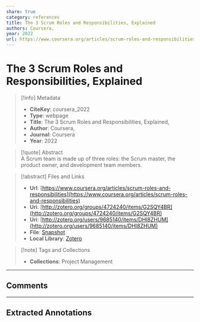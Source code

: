 ```yaml
---  
share: true  
category: references  
title: The 3 Scrum Roles and Responsibilities, Explained  
authors: Coursera,  
year: 2022  
url: https://www.coursera.org/articles/scrum-roles-and-responsibilities  
---  
```

  
# The 3 Scrum Roles and Responsibilities, Explained  
  
> [!info] Metadata  
> - **CiteKey**: coursera_2022  
> - **Type**: webpage  
> - **Title**: The 3 Scrum Roles and Responsibilities, Explained,   
> - **Author**: Coursera,  
> - **Journal**: Coursera   
> - **Year**: 2022   
  
> [!quote] Abstract  
> A Scrum team is made up of three roles: the Scrum master, the product owner, and development team members.  
  
> [!abstract] Files and Links  
> - **Url**: [https://www.coursera.org/articles/scrum-roles-and-responsibilities](https://www.coursera.org/articles/scrum-roles-and-responsibilities)  
> - **Uri**: [http://zotero.org/groups/4724240/items/G2SQY4BR](http://zotero.org/groups/4724240/items/G2SQY4BR)  
> - **Uri**: [http://zotero.org/users/9685140/items/DHI8ZHUM](http://zotero.org/users/9685140/items/DHI8ZHUM)  
> - **File**: [Snapshot](file:///Users/jan/Zotero/storage/2UZSGQQE/scrum-roles-and-responsibilities.html)  
> - **Local Library**: [Zotero]((zotero://select/library/items/DHI8ZHUM))  
  
> [!note] Tags and Collections  
> - **Collections**: Project Management  
  
----  
  
## Comments  
  
  
  
----  
  
## Extracted Annotations  
  
